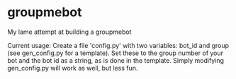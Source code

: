 # groupmebot

My lame attempt at building a groupmebot

Current usage:
  Create a file 'config.py' with two variables: bot_id and group (see gen_config.py for a template). Set these to the group number of your bot and the bot id as a string, as is done in the template. Simply modifying gen_config.py will work as well, but less fun. 
